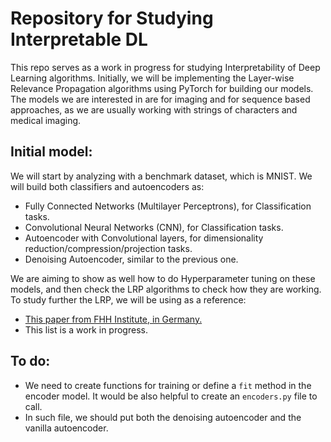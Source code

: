 # Repository for Studying Interpretable DL

This repo serves as a work in progress for studying Interpretability of Deep Learning algorithms. Initially, we will be implementing the Layer-wise Relevance Propagation algorithms using PyTorch for building our models. The models we are interested in are for imaging and for sequence based approaches, as we are usually working with strings of characters and medical imaging. 

## Initial model: 

We will start by analyzing with a benchmark dataset, which is MNIST. We will build both classifiers and autoencoders as: 

- Fully Connected Networks (Multilayer Perceptrons), for Classification tasks. 
- Convolutional Neural Networks (CNN), for Classification tasks.
- Autoencoder with Convolutional layers, for dimensionality reduction/compression/projection tasks.
- Denoising Autoencoder, similar to the previous one. 

We are aiming to show as well how to do Hyperparameter tuning on these models, and then check the LRP algorithms to check how they are working. To study further the LRP, we will be using as a reference:

- [This paper from FHH Institute, in Germany.](https://iphome.hhi.de/samek/pdf/MonXAI19.pdf)
- This list is a work in progress. 

## To do: 

- We need to create functions for training or define a `fit` method in the encoder model. It would be also helpful to create an `encoders.py` file to call.
- In such file, we should put both the denoising autoencoder and the vanilla autoencoder.